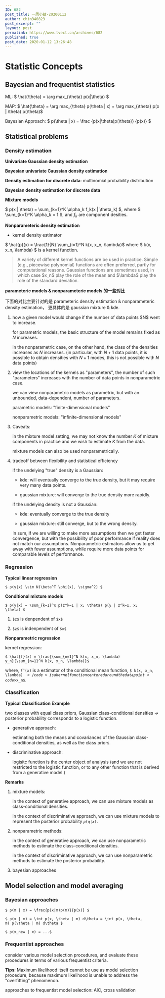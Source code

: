 ```yaml
---
ID: 682
post_title: 一周小结-20200112
author: chin340823
post_excerpt: ""
layout: post
permalink: https://www.tvect.cn/archives/682
published: true
post_date: 2020-01-12 13:26:48
---
```

<h1>Statistic Concepts</h1>

<h2>Bayesian and frequentist statistics</h2>

ML: $ \hat{\theta} = \arg max_{\theta} p(x|\theta) $

MAP: $ \hat{\theta} = \arg max_{\theta} p(\theta | x) =  \arg max_{\theta} p(x | \theta) p(\theta)$

Bayesian Approach: $ p(\theta | x) = \frac {p(x|\theta)p(\theta)} {p(x)} $

<h2>Statistical problems</h2>

<h3>Density estimation</h3>

<strong>Univariate Gaussian density estimation</strong>

<strong>Bayesian univariate Gaussian density estimation</strong>

<strong>Density estimation for discrete data</strong>: multinomial probability distribution

<strong>Bayesian density estimation for discrete data</strong>

<strong>Mixture models</strong>

$ p(x | \theta) = \sum_{k=1}^K \alpha_k f_k(x | \theta_k) $, where $ \sum_{k=1}^K \alpha_k = 1 $, and $f_k$ are component desities.

<strong>Nonparameteric density estimation</strong>

<ul>
<li>kernel density estimator</li>
</ul>

$ \hat{p}(x) = \frac{1}{N} \sum_{i=1}^N k(x, x_n, \lambda)$ where $ k(x, x_n, \lambda) $ is a kernel function.

<blockquote>
  A variety of different kernel functions are be used in practice. Simple (e.g., piecewise polynomial) functions are often preferred, partly for computational reasons. Gaussian functions are sometimes used, in which case $x_n$ play the role of the mean and $\lambda$ play the role of the standard deviation.
</blockquote>

<strong>parameteric models &amp; nonparameteric models 的一些对比</strong>

下面的对比主要针对的是 parameteric density estimation &amp; nonparameteric density estimation， 更具体的是 gaussian mixture &amp; kde.

<ol>
<li>how a given model would change if the number of data points $N$ went to increase.

for parametric models, the basic structure of the model remains fixed as $N$ increases.

in the nonparametric case, on the other hand, the class of the densities increases as $N$ increases. (in particular, with $N+1$ data points, it is possible to obtain densities with $N+1$ modes, this is not possible with $N$ data points)</p></li>
<li><p>view the locations of the kernels as "parameters", the number of such "parameters" increases with the number of data points in nonparametric case.

we can view nonparametric models as parametric, but with an unbounded, data-dependent, number of parameters.

parametric models: "finite-dimensional models"

nonparametric models: "infinite-dimensional models"</p></li>
<li><p>Caveats:

in the mixture model setting, we may not know the number $K$ of mixture components in practice and we wish to estimate $K$ from the data.

mixture models can also be used nonparametrically.</p></li>
<li><p>tradeoff between flexibility and statistical efficiency

if the undelying "true" density is a Gaussian:

<ul>
<li>kde: will eventually converge to the true density, but it may require very many data points.</p></li>
<li><p>gaussian mixture: will converge to the true density more rapidly.</p></li>
</ul>

<p>if the undelying density is not a Gaussian:

<ul>
<li>kde: eventually converge to the true density</p></li>
<li><p>gaussian mixture: still converge, but to the wrong density.</p></li>
</ul>

<p>In sum, if we are willing to make more assumptions then we get faster convergence, but with the possibility of poor performance if reality does not match our assumptions. Nonparametric estimators allow us to get away with fewer assumptions, while require more data points for comparable levels of performance.</p></li>
</ol>

<h3>Regression</h3>

<p><strong>Typical linear regression</strong>

<code>$ p(y|x) \sim N(\beta^T \phi(x), \sigma^2) $</code>

<strong>Conditional mixture models</strong>

<code>$ p(y|x) = \sum_{k=1}^K p(z^k=1 | x; \theta) p(y | z^k=1, x; \theta) $</code>

<ol>
<li><code>$z$</code> is denpendent of <code>$x$</code></p></li>
<li><p><code>$z$</code> is indenpendent of <code>$x$</code></p></li>
</ol>

<p><strong>Nonparametric regression</strong>

kernel regression:

<code>$ \hat{f}(x) = \frac{\sum_{n=1}^N k(x, x_n, \lambda) y_n}{\sum_{n=1}^N k(x, x_n, \lambda)}$</code>

where, <code>$\hat{f}(x)$</code> is a estimator of the conditional mean function, <code>$ k(x, x_n, \lambda) $</code> is a kernel function centered around the data point <code>$x_n$</code>.

<h3>Classification</h3>

<strong>Typical Classification Example</strong>

two classes with equal class priors, Gaussian class-conditional densities -> posterior probability corresponds to a logistic function.

<ul>
<li>generative approach:

estimating both the means and covariances of the Gaussian class-conditional densities, as well as the class priors.</p></li>
<li><p>discriminative approach:

logisitc function is the center object of analysis (and we are not restricted to the logistic function, or to any other function that is derived from a generative model.)</p></li>
</ul>

<p><strong>Remarks</strong>

<ol>
<li>mixture models:

in the context of generative approach, we can use mixture models as class-conditional densities.

in the context of discriminative approach, we can use mixture models to represent the posterior probability <code>$p(q|x)$</code>.</p></li>
<li><p>nonparametric methods:

in the context of generative approach, we can use nonparametric methods to estimate the class-conditional densities.

in the context of discriminative approach, we can use nonparametric methods to estimate the posterior probability.</p></li>
<li><p>bayesian approaches</p></li>
</ol>

<h2>Model selection and model averaging</h2>

<h3>Bayesian approaches</h3>

<p><code>$ p(m | x) = \frac{p(x|m)p(m)}{p(x)} $</code>

<code>$ p(x | m) = \int p(x, \theta | m) d\theta = \int p(x, \theta, m) p(\theta | m) d\theta $</code>

<code>$ p(x_new | x) = ...$</code>

<h3>Frequentist approaches</h3>

consider various model selection procedures, and evaluate these procedures in terms of various frequentist criteria.

<strong>Tips</strong>: Maximum likelihood itself cannot be use as model selection procedure, because maximum likelihood is unable to address the "overfitting"  phenomenon.

approaches to frequentist model selection: AIC, cross validation